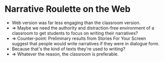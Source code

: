 # Narrative Roulette on the Web

* Web version was far less engaging than the classroom version.
* => Maybe we need the authority and distraction-free environment of a classroom to get students to focus on writing their narratives?
* => Counter-point: Preliminary results from Stories For Your Screen suggest that people would write narratives if they were in dialogue form. 
* Because that's the kind of texts they're used to writing?
* => Whatever the reason, the classroom is preferable.

